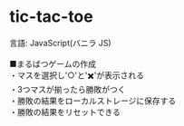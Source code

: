 # tic-tac-toe

言語: JavaScript(バニラ JS)<br><br>
■まるばつゲームの作成<br>
・マスを選択し'○'と'✖️'が表示される<br>
・3つマスが揃ったら勝敗がつく<br>
・勝敗の結果をローカルストレージに保存する<br>
・勝敗の結果をリセットできる